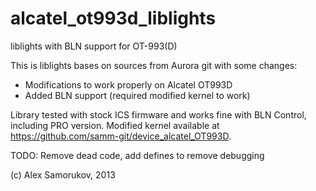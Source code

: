 alcatel_ot993d_liblights
========================

liblights with BLN support for OT-993(D)

This is liblights bases on sources from Aurora git with some changes:

 - Modifications to work properly on Alcatel OT993D
 - Added BLN support (required modified kernel to work)

Library tested with stock ICS firmware and works fine with BLN Control, 
including PRO version. Modified kernel available at
https://github.com/samm-git/device_alcatel_OT993D.

TODO: Remove dead code, add defines to remove debugging

(c) Alex Samorukov, 2013